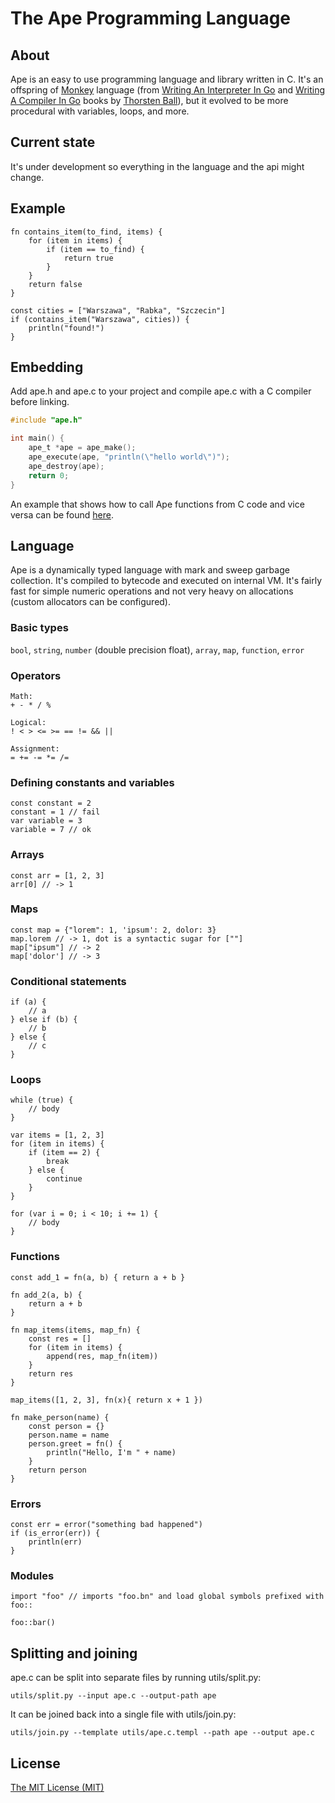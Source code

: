 # The Ape Programming Language

## About
Ape is an easy to use programming language and library written in C. It's an offspring of [Monkey](https://monkeylang.org) language (from [Writing An Interpreter In Go](https://interpreterbook.com) and [Writing A Compiler In Go](https://compilerbook.com) books by [Thorsten Ball](https://thorstenball.com)), but it evolved to be more procedural with variables, loops, and more.

## Current state
It's under development so everything in the language and the api might change.

## Example
```
fn contains_item(to_find, items) {
    for (item in items) {
        if (item == to_find) {
            return true
        }
    }
    return false
}

const cities = ["Warszawa", "Rabka", "Szczecin"]
if (contains_item("Warszawa", cities)) {
    println("found!")
}
```

## Embedding
Add ape.h and ape.c to your project and compile ape.c with a C compiler before linking.

```c
#include "ape.h"

int main() {
    ape_t *ape = ape_make();
    ape_execute(ape, "println(\"hello world\")");
    ape_destroy(ape);
    return 0;
}
```

An example that shows how to call Ape functions from C code and vice versa can be found [here](examples/api.c).

## Language

Ape is a dynamically typed language with mark and sweep garbage collection. It's compiled to bytecode and executed on internal VM. It's fairly fast for simple numeric operations and not very heavy on allocations (custom allocators can be configured).

### Basic types
```bool```, ```string```, ```number``` (double precision float), ```array```, ```map```, ```function```, ```error```

### Operators
```
Math:
+ - * / %

Logical:
! < > <= >= == != && ||

Assignment:
= += -= *= /=
```

### Defining constants and variables
```
const constant = 2
constant = 1 // fail
var variable = 3
variable = 7 // ok
```

### Arrays
```
const arr = [1, 2, 3]
arr[0] // -> 1
```

### Maps
```
const map = {"lorem": 1, 'ipsum': 2, dolor: 3}
map.lorem // -> 1, dot is a syntactic sugar for [""]
map["ipsum"] // -> 2
map['dolor'] // -> 3
```

### Conditional statements
```
if (a) {
    // a
} else if (b) {
    // b
} else {
    // c
}
```

### Loops
```
while (true) {
    // body
}

var items = [1, 2, 3]
for (item in items) {
    if (item == 2) {
        break
    } else {
        continue
    }
}

for (var i = 0; i < 10; i += 1) {
    // body
}
```

### Functions
```
const add_1 = fn(a, b) { return a + b }

fn add_2(a, b) {
    return a + b
}

fn map_items(items, map_fn) {
    const res = []
    for (item in items) {
        append(res, map_fn(item))
    }
    return res
}

map_items([1, 2, 3], fn(x){ return x + 1 })

fn make_person(name) {
    const person = {}
    person.name = name
    person.greet = fn() {
        println("Hello, I'm " + name)
    }
    return person
}
```

### Errors
```
const err = error("something bad happened")
if (is_error(err)) {
    println(err)
}
```

### Modules
```
import "foo" // imports "foo.bn" and load global symbols prefixed with foo::

foo::bar()
```

## Splitting and joining

ape.c can be split into separate files by running utils/split.py:

```
utils/split.py --input ape.c --output-path ape
```

It can be joined back into a single file with utils/join.py:

```
utils/join.py --template utils/ape.c.templ --path ape --output ape.c
```

## License
[The MIT License (MIT)](http://opensource.org/licenses/mit-license.php)
